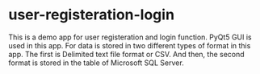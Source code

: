 # user-registeration-login

This is  a demo app for user registeration and login function. 
PyQt5 GUI is used in this app.
For data is stored in two different types of format in this app.
The first is Delimited text file format or CSV.
And then, the second format is stored in the table of Microsoft SQL Server.
